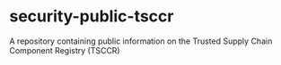 # security-public-tsccr
A repository containing public information on the Trusted Supply Chain Component Registry (TSCCR)
